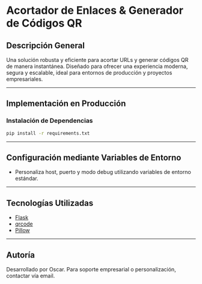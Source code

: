 # Acortador de Enlaces & Generador de Códigos QR

## Descripción General
Una solución robusta y eficiente para acortar URLs y generar códigos QR de manera instantánea. Diseñado para ofrecer una experiencia moderna, segura y escalable, ideal para entornos de producción y proyectos empresariales.

---

## Implementación en Producción

### Instalación de Dependencias
```bash
pip install -r requirements.txt
```

---

## Configuración mediante Variables de Entorno
- Personaliza host, puerto y modo debug utilizando variables de entorno estándar.

---

## Tecnologías Utilizadas
- [Flask](https://flask.palletsprojects.com/)
- [qrcode](https://pypi.org/project/qrcode/)
- [Pillow](https://python-pillow.org/)

---

## Autoría
Desarrollado por Oscar. Para soporte empresarial o personalización, contactar vía email. 